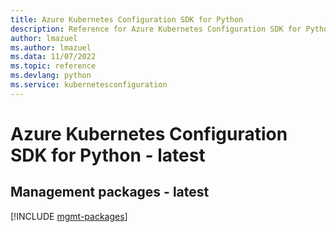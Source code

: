```yaml
---
title: Azure Kubernetes Configuration SDK for Python
description: Reference for Azure Kubernetes Configuration SDK for Python
author: lmazuel
ms.author: lmazuel
ms.data: 11/07/2022
ms.topic: reference
ms.devlang: python
ms.service: kubernetesconfiguration
---
```

# Azure Kubernetes Configuration SDK for Python - latest

## Management packages - latest
[!INCLUDE [mgmt-packages](kubernetes-configuration-mgmt-index.md)]
